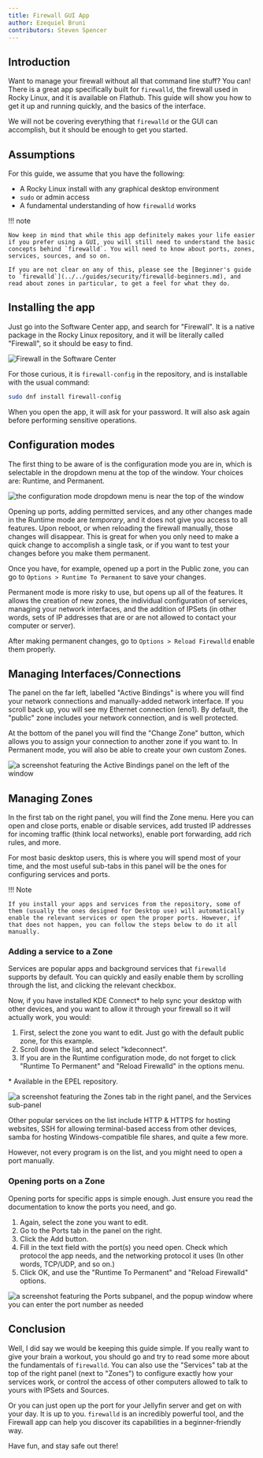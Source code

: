 ```yaml
---
title: Firewall GUI App
author: Ezequiel Bruni
contributors: Steven Spencer
---
```


## Introduction

Want to manage your firewall without all that command line stuff? You can! There is a great app specifically built for `firewalld`, the firewall used in Rocky Linux, and it is available on Flathub. This guide will show you how to get it up and running quickly, and the basics of the interface.

We will not be covering everything that `firewalld` or the GUI can accomplish, but it should be enough to get you started.

## Assumptions

For this guide, we assume that you have the following:

* A Rocky Linux install with any graphical desktop environment
* `sudo` or admin access
* A fundamental understanding of how `firewalld` works

!!! note

    Now keep in mind that while this app definitely makes your life easier if you prefer using a GUI, you will still need to understand the basic concepts behind `firewalld`. You will need to know about ports, zones, services, sources, and so on.

    If you are not clear on any of this, please see the [Beginner's guide to `firewalld`](../../guides/security/firewalld-beginners.md), and read about zones in particular, to get a feel for what they do.

## Installing the app

Just go into the Software Center app, and search for "Firewall". It is a native package in the Rocky Linux repository, and it will be literally called "Firewall", so it should be easy to find.

![Firewall in the Software Center](images/firewallgui-01.png)

For those curious, it is `firewall-config` in the repository, and is installable with the usual command:

```bash
sudo dnf install firewall-config
```

When you open the app, it will ask for your password. It will also ask again before performing sensitive operations.

## Configuration modes

The first thing to be aware of is the configuration mode you are in, which is selectable in the dropdown menu at the top of the window. Your choices are: Runtime, and Permanent.

![the configuration mode dropdown menu is near the top of the window](images/firewallgui-02.png)

Opening up ports, adding permitted services, and any other changes made in the Runtime mode are *temporary*, and it does not give you access to all features. Upon reboot, or when reloading the firewall manually, those changes will disappear. This is great for when you only need to make a quick change to accomplish a single task, or if you want to test your changes before you make them permanent.

Once you have, for example, opened up a port in the Public zone, you can go to `Options > Runtime To Permanent` to save your changes.

Permanent mode is more risky to use, but opens up all of the features. It allows the creation of new zones, the individual configuration of services, managing your network interfaces, and the addition of IPSets (in other words, sets of IP addresses that are or are not allowed to contact your computer or server).

After making permanent changes, go to `Options > Reload Firewalld` enable them properly.

## Managing Interfaces/Connections

The panel on the far left, labelled "Active Bindings" is where you will find your network connections and manually-added network interface. If you scroll back up, you will see my Ethernet connection (eno1). By default, the "public" zone includes your network connection, and is well protected.

At the bottom of the panel you will find the "Change Zone" button, which allows you to assign your connection to another zone if you want to. In Permanent mode, you will also be able to create your own custom Zones.

![a screenshot featuring the Active Bindings panel on the left of the window](images/firewallgui-03.png)

## Managing Zones

In the first tab on the right panel, you will find the Zone menu. Here you can open and close ports, enable or disable services, add trusted IP addresses for incoming traffic (think local networks), enable port forwarding, add rich rules, and more.

For most basic desktop users, this is where you will spend most of your time, and the most useful sub-tabs in this panel will be the ones for configuring services and ports.

!!! Note

    If you install your apps and services from the repository, some of them (usually the ones designed for Desktop use) will automatically enable the relevant services or open the proper ports. However, if that does not happen, you can follow the steps below to do it all manually.

### Adding a service to a Zone

Services are popular apps and background services that `firewalld` supports by default. You can quickly and easily enable them by scrolling through the list, and clicking the relevant checkbox.

Now, if you have installed KDE Connect* to help sync your desktop with other devices, and you want to allow it through your firewall so it will actually work, you would:

1. First, select the zone you want to edit. Just go with the default public zone, for this example.
2. Scroll down the list, and select "kdeconnect".
3. If you are in the Runtime configuration mode, do not forget to click "Runtime To Permanent" and "Reload Firewalld" in the options menu.

\* Available in the EPEL repository.

![a screenshot featuring the Zones tab in the right panel, and the Services sub-panel](images/firewallgui-04.png)

Other popular services on the list include HTTP & HTTPS for hosting websites, SSH for allowing terminal-based access from other devices, samba for hosting Windows-compatible file shares, and quite a few more.

However, not every program is on the list, and you might need to open a port manually.

### Opening ports on a Zone

Opening ports for specific apps is simple enough. Just ensure you read the documentation to know the ports you need, and go.

1. Again, select the zone you want to edit.
2. Go to the Ports tab in the panel on the right.
3. Click the Add button.
4. Fill in the text field with the port(s) you need open. Check which protocol the app needs, and the networking protocol it uses (In other words, TCP/UDP, and so on.)
5. Click OK, and use the "Runtime To Permanent" and "Reload Firewalld" options.

![a screenshot featuring the Ports subpanel, and the popup window where you can enter the port number as needed](images/firewallgui-05.png)

## Conclusion

Well, I did say we would be keeping this guide simple. If you really want to give your brain a workout, you should go and try to read some more about the fundamentals of `firewalld`. You can also use the "Services" tab at the top of the right panel (next to "Zones") to configure exactly how your services work, or control the access of other computers allowed to talk to yours with IPSets and Sources.

Or you can just open up the port for your Jellyfin server and get on with your day. It is up to you. `firewalld` is an incredibly powerful tool, and the Firewall app can help you discover its capabilities in a beginner-friendly way.

Have fun, and stay safe out there!
